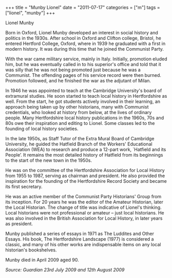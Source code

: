 +++
title = "Munby Lionel"
date = "2011-07-17"
categories = ["m"]
tags = ["lionel", "munby"]
+++

Lionel Munby

Born in Oxford, Lionel Munby developed an interest in social history and politics in the 1930s. After school in Oxford and Clifton college, Bristol, he entered Hertford College, Oxford, where in 1939 he graduated with a first in modern history. It was during this time that he joined the Communist Party.

With the war came military service, mainly in Italy. Initially, promotion eluded him, but he was eventually called in to his superior's office and told that it was silly that he was not being promoted just because he was a Communist. The offending pages of his service record were then burned. Promotion followed, and he finished the war as the adjutant of Milan.

In 1946 he was appointed to teach at the Cambridge University's board of extramural studies. He soon started to teach local history in Hertfordshire as well. From the start, he got students actively involved in their learning, an approach being taken up by other historians, many with Communist credentials, who looked at history from below, at the lives of ordinary people. Many Hertfordshire local history publications in the 1960s, 70s and 80s owe their inspiration and editing to Lionel. Some classes led to the founding of local history societies.

In the late 1950s, as Staff Tutor of the Extra Mural Board of Cambridge University, he guided the Hatfield Branch of the Workers' Educational Association (WEA) to research and produce a 12-part work, \`Hatfield and its People’. It remains the most detailed history of Hatfield from its beginnings to the start of the new town in the 1950s.

He was on the committee of the Hertfordshire Association for Local History from 1955 to 1987, serving as chairman and president. He also provided the inspiration for the founding of the Hertfordshire Record Society and became its first secretary.

He was an active member of the Communist Party Historians' Group from its inception. For 20 years he was the editor of the Amateur Historian, later the Local Historian. The change of title was indicative of Lionel's thinking. Local historians were not professional or amateur – just local historians. He was also involved in the British Association for Local History, in later years as president.

Munby published a series of essays in 1971 as The Luddites and Other Essays. His book, The Hertfordshire Landscape (1977) is considered a classic, and many of his other works are indispensable items on any local historian's bookshelves.

Munby died in April 2009 aged 90.

_Source: Guardian 23rd July 2009 and 12th August 2009_
